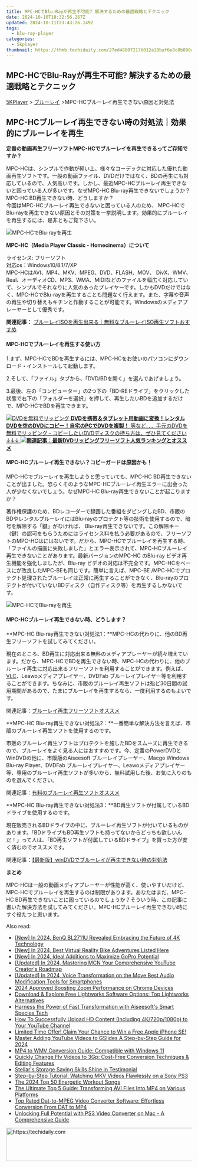 ```yaml
---
title: MPC-HCでBlu-Rayが再生不可能? 解決するための最適戦略とテクニック
date: 2024-10-10T18:32:56.267Z
updated: 2024-10-11T23:43:26.149Z
tags:
  - blu-ray-player
categories:
  - 5kplayer
thumbnail: https://thmb.techidaily.com/27ed488072176012a10baf6e8c8b898cb859756da493550354750054c99fba0b.jpg
---
```


## MPC-HCでBlu-Rayが再生不可能? 解決するための最適戦略とテクニック

[5KPlayer](https://tools.techidaily.com/5kplayer/products/) \> [ブルーレイ](https://tools.techidaily.com/5kplayer/video-music-player/) \>MPC-HCブルーレイ再生できない原因と対処法

## MPC-HCブルーレイ再生できない時の対処法｜効果的にブルーレイを再生

**定番の動画再生フリーソフトMPC-HCでブルーレイを再生できるってご存知ですか？**  
  
 MPC-HCは、シンプルで作動が軽い上、様々なコーデックに対応した優れた動画再生ソフトです。一般の動画ファイル、DVDだけではなく、BDの再生にも対応しているので、人気高いです。しかし、最近MPC-HCブルーレイ再生できないと困っている人が多いです。なぜMPC-HC Blu-ray再生できないでしょうか？MPC-HC BD再生できない時、どうしますか？  
今回はMPC-HCブルーレイ再生できないと困っている人のため、 MPC-HCでBlu-rayを再生できない原因とその対策を一挙説明します。効果的にブルーレイを再生するには、是非ともご覧下さい。

![MPC-HCでBlu-rayを再生](https://www.5kplayer.com/blu-ray-player-jp/img/mpc-hc.jpg)

**MPC-HC（Media Player Classic - Homecinema）について**

ライセンス: フリーソフト  
対応os：Windows10/8.1/7/XP  
MPC-HCはAVI、MP4、MKV、MPEG、DVD、FLASH、MOV、 DivX、WMV、Real、オーディオCD、MP3、WMA、MIDIなどのファイルを幅広く対応していて、シンプルでそれなりに人気のあったプレイヤーです。しかもDVDだけではなく、MPC-HCでBlu-rayを再生することも問題なく行えます。また、字幕や音声の再生や切り替えもキチンと作動することが可能です。Windowsのメディアプレーヤーとして優秀です。

**関連記事：** [ブルーレイISOを再生出来る｜無料なブルーレイISO再生ソフトおすすめ](https://tools.techidaily.com/5kplayer/products/)

#### **MPC-HCでブルーレイを再生する使い方**

1.まず、MPC-HCでBDを再生するには、MPC-HCをお使いのパソコンにダウンロード・インストールして起動します。 

2.そして、「ファイル」タブから、「DVD/BDを開く」を選んであげましょう。

3.最後、左の「コンピューター」の2つ下の「BD-REドライブ」をクリックした状態で右下の「フォルダーを選択」を押して、再生したいBDを追加するだけで、MPC-HCでBDを再生できます。

[![DVDを無料でリッピング](https://www.5kplayer.com/blu-ray-player-jp/img/dvd-copy.jpg) **DVDを携帯＆タブレット用動画に変換！レンタルDVDを空のDVDにコピー！自宅のPCでDVDを複製！** 等など．．．手元のDVDを無料でリッピング・コピーしたいDVDディスクの持ち方は、ぜひ見てください↓↓↓ ![](https://www.5kplayer.com/blu-ray-player-jp/img/hot.gif)**関連記事：最新DVDリッピングフリーソフト人気ランキングとオススメ**](https://www.winxdvd.com/blog/powerful-top-free-dvd-ripper.htm?utm%5Fsource=seo-5kp&utm%5Fcampaign=top-ripper)

#### **MPC-HCブルーレイ再生できない？コピーガードは原因かも！**

MPC-HCでブルーレイを再生しようと思っていても、MPC-HC BD再生できないことが出ました。恐らくそのようなMPC-HCブルーレイ再生エラーに出会った人が少なくないでしょう。なぜMPC-HC Blu-ray再生できないことが起こりますか？

著作権保護のため、BDレコーダーで録画した番組をダビングしたBD、市販のBDやレンタルブルーレイにはBlu-rayのプロテクト等の技術を使用するので、暗号を解除する「鍵」がなければ、 Blu-ray再生できないです。この解除キー（鍵）の認可をもらうためにはライセンス料を払う必要があるので、フリーソフトのMPC-HCはにはないです。だから、MPC-HCでブルーレイを再生する時、「ファイルの描画に失敗しました」とエラー表示されて、MPC-HCブルーレイ再生できないことがあります。最新バージョンのMPC-HC のBlu-ray ビデオ再生機能を強化しましたが、Blu-ray ビデオの対応は不完全です。MPC-HCをベースにが改良したMPC-BEも同じです。簡単に言えば、MPC-BE /MPC-HCでプロテクト処理されたブルーレイは正常に再生することができなく、Blu-rayのプロテクトが付いていないBDディスク（自作ディスク等）を再生するしかないです。

![MPC-HCでBlu-rayを再生](https://www.5kplayer.com/blu-ray-player-jp/img/mpc-hc-blu-ray-1.jpg)

#### **MPC-HCブルーレイ再生できない時、どうします？**

**MPC-HC Blu-ray再生できない対処法1：**MPC-HCの代わりに、他のBD再生フリーソフトを試してみてください。

現在のところ、BD再生に対応出来る無料のメディアプレーヤーが続々増えています。だから、MPC-HCでBDを再生できない時、MPC-HCの代わりに、他のブルーレイ再生に対応出来るフリーソフトを利用することができます。例えば、[VLC](https://tools.techidaily.com/5kplayer/products/)、Leawoメディアプレイヤー、DVDFab ブルーレイプレイヤー等を利用することができます。ちなみに、市販のブルーレイ再生ソフトは殆ど30日間の試用期間があるので、たまにブルーレイを再生するなら、一度利用するのもよいです。

 関連記事：[ブルーレイ再生フリーソフトオススメ](https://tools.techidaily.com/5kplayer/video-music-player/)

**MPC-HC Blu-ray再生できない対処法2：**一番簡単な解決方法を言えば、市販のブルーレイ再生ソフトを使用するのです。

市販のブルーレイ再生ソフトはプロテクトを施したBDをスムーズに再生できるので、ブルーレイをよく見る人にはおすすめです。今、定番のPowerDVDとWinDVDの他に、市販版のAiseesoft ブルーレイプレーヤー、Macgo Windows Blu-ray Player、DVDFab ブルーレイプレイヤー、Leawoメディアプレイヤー等、専用のブルーレイ再生ソフトが多いから、無料試用した後、お気に入りのものを選んでください。

 関連記事：[有料のブルーレイ再生ソフトオススメ](https://tools.techidaily.com/5kplayer/products/)

**MPC-HC Blu-ray再生できない対処法3：**BD再生ソフトが付属しているBDドライブを使用するのです。

現在販売されるBDドライブの中に、ブルーレイ再生ソフトが付いているものがあります。「BDドライブもBD再生ソフトも持ってないからどっちも欲しいんだ！」って人は、「BD再生ソフトが付属しているBDドライブ」を買った方が安く済むのでオススメです。

 関連記事：[【最新版】winDVDでブルーレイが再生できない時の対処法](https://tools.techidaily.com/5kplayer/products/)

**まとめ**

MPC-HCは一般の動画メディアプレーヤーが性能が高く、使いやすいだけど、MPC-HCでブルーレイを再生するのは制限があります。あなたはまだ、MPC-HC BD再生できないことに困っているのでしょうか？そういう時、この記事に書いた解決方法を試してみてください。MPC-HCブルーレイ再生できない時にすぐ役たつと思います。

<ins class="adsbygoogle"
     style="display:block"
     data-ad-format="autorelaxed"
     data-ad-client="ca-pub-7571918770474297"
     data-ad-slot="1223367746"></ins>

<ins class="adsbygoogle"
     style="display:block"
     data-ad-client="ca-pub-7571918770474297"
     data-ad-slot="8358498916"
     data-ad-format="auto"
     data-full-width-responsive="true"></ins>

<span class="atpl-alsoreadstyle">Also read:</span>
<div><ul>
<li><a href="https://vp-tips.techidaily.com/new-in-2024-benq-bl2711u-revealed-embracing-the-future-of-4k-technology/"><u>[New] In 2024, BenQ BL2711U Revealed Embracing the Future of 4K Technology</u></a></li>
<li><a href="https://fox-hovers.techidaily.com/new-in-2024-best-virtual-reality-bike-adventures-listed-here/"><u>[New] In 2024, Best Virtual Reality Bike Adventures Listed Here</u></a></li>
<li><a href="https://fox-access.techidaily.com/new-in-2024-ideal-additions-to-maximize-gopro-potential/"><u>[New] In 2024, Ideal Additions to Maximize GoPro Potential</u></a></li>
<li><a href="https://youtube-sure.techidaily.com/ed-in-2024-mastering-mcn-your-comprehensive-youtube-creators-roadmap/"><u>[Updated] In 2024, Mastering MCN Your Comprehensive YouTube Creator's Roadmap</u></a></li>
<li><a href="https://screen-recording.techidaily.com/updated-in-2024-voice-transformation-on-the-move-best-audio-modification-tools-for-smartphones/"><u>[Updated] In 2024, Voice Transformation on the Move Best Audio Modification Tools for Smartphones</u></a></li>
<li><a href="https://article-helps.techidaily.com/2024-approved-boosting-zoom-performance-on-chrome-devices/"><u>2024 Approved Boosting Zoom Performance on Chrome Devices</u></a></li>
<li><a href="https://media-tips.techidaily.com/download-and-explore-free-lightworks-software-options-top-lightworks-alternatives/"><u>Download & Explore Free Lightworks Software Options: Top Lightworks Alternatives</u></a></li>
<li><a href="https://media-tips.techidaily.com/harness-the-power-of-fast-transformation-with-aiseesofts-smart-species-tech/"><u>Harness the Power of Fast Transformation with Aiseesoft's Smart Species Tech</u></a></li>
<li><a href="https://media-tips.techidaily.com/how-to-successfully-upload-hd-content-including-4k720p1080p-to-your-youtube-channel/"><u>How To Successfully Upload HD Content (Including 4K/720p/1080p) to Your YouTube Channel</u></a></li>
<li><a href="https://os-tips.techidaily.com/limited-time-offer-claim-your-chance-to-win-a-free-apple-iphone-se/"><u>Limited Time Offer! Claim Your Chance to Win a Free Apple iPhone SE!</u></a></li>
<li><a href="https://youtube-data.techidaily.com/r-adding-youtube-videos-to-gslides-a-step-by-step-guide-for-2024/"><u>Master Adding YouTube Videos to GSlides A Step-by-Step Guide for 2024</u></a></li>
<li><a href="https://media-tips.techidaily.com/mp4-to-wmv-conversion-guide-compatible-with-windows-11/"><u>MP4 to WMV Conversion Guide: Compatible with Windows 11</u></a></li>
<li><a href="https://media-tips.techidaily.com/quickly-change-flv-videos-to-3gp-cost-free-conversion-techniques-and-editing-features/"><u>Quickly Change Flv Videos to 3Gp: Cost-Free Conversion Techniques & Editing Features</u></a></li>
<li><a href="https://data-wizards.techidaily.com/stellars-storage-saving-skills-shine-in-testimonial/"><u>Stellar's Storage Saving Skills Shine in Testimonial</u></a></li>
<li><a href="https://media-tips.techidaily.com/step-by-step-tutorial-watching-mkv-videos-flawlessly-on-a-sony-ps3/"><u>Step-by-Step Tutorial: Watching MKV Videos Flawlessly on a Sony PS3</u></a></li>
<li><a href="https://buynow-info.techidaily.com/the-2024-top-50-energetic-workout-songs/"><u>The 2024 Top 50 Energetic Workout Songs</u></a></li>
<li><a href="https://media-tips.techidaily.com/the-ultimate-top-5-guide-transforming-avi-files-into-mp4-on-various-platforms/"><u>The Ultimate Top 5 Guide: Transforming AVI Files Into MP4 on Various Platforms</u></a></li>
<li><a href="https://media-tips.techidaily.com/top-rated-dat-to-mpeg-video-converter-software-effortless-conversion-from-dat-to-mp4/"><u>Top Rated Dat-to-MPEG Video Converter Software: Effortless Conversion From DAT to MP4</u></a></li>
<li><a href="https://media-tips.techidaily.com/unlocking-full-potential-with-ps3-video-converter-on-mac-a-comprehensive-guide/"><u>Unlocking Full Potential with PS3 Video Converter on Mac - A Comprehensive Guide</u></a></li>
</ul></div>

<!-- affiliate ads begin -->
<a href="https://appsumo.8odi.net/c/5597632/2075482/7443" target="_top" id="2075482">
  <img src="//a.impactradius-go.com/display-ad/7443-2075482" border="0" alt="https://techidaily.com" width="728" height="90"/>
</a>
<img height="0" width="0" src="https://appsumo.8odi.net/i/5597632/2075482/7443" style="position:absolute;visibility:hidden;" border="0" />
<!-- affiliate ads end -->

